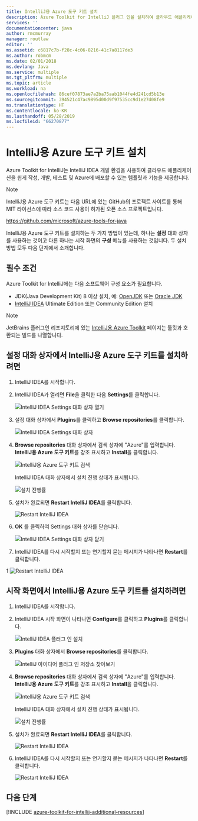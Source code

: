 ```yaml
---
title: IntelliJ용 Azure 도구 키트 설치
description: Azure Toolkit for IntelliJ 플러그 인을 설치하여 클라우드 애플리케이션을 만들어 Azure에 배포하는 방법에 대해 알아봅니다.
services: ''
documentationcenter: java
author: rmcmurray
manager: routlaw
editor: ''
ms.assetid: c6817c7b-f28c-4c06-8216-41c7a8117de3
ms.author: robmcm
ms.date: 02/01/2018
ms.devlang: Java
ms.service: multiple
ms.tgt_pltfrm: multiple
ms.topic: article
ms.workload: na
ms.openlocfilehash: 86cef07873ae7a2ba75aab1044fe4d241cd5b13e
ms.sourcegitcommit: 394521c47ac9895d00d9f97535cc9d1e27d08fe9
ms.translationtype: HT
ms.contentlocale: ko-KR
ms.lasthandoff: 05/28/2019
ms.locfileid: "66270877"
---
```

# <a name="installing-the-azure-toolkit-for-intellij"></a>IntelliJ용 Azure 도구 키트 설치

Azure Toolkit for IntelliJ는 IntelliJ IDEA 개발 환경을 사용하여 클라우드 애플리케이션을 쉽게 작성, 개발, 테스트 및 Azure에 배포할 수 있는 템플릿과 기능을 제공합니다.

> [!NOTE] 
> 
> IntelliJ용 Azure 도구 키트는 다음 URL에 있는 GitHub의 프로젝트 사이트를 통해 MIT 라이선스에 따라 소스 코드 사용이 허가된 오픈 소스 프로젝트입니다. 
> 
> <https://github.com/microsoft/azure-tools-for-java> 
> 

IntelliJ용 Azure 도구 키트를 설치하는 두 가지 방법이 있는데, 하나는 **설정** 대화 상자를 사용하는 것이고 다른 하나는 시작 화면의 **구성** 메뉴를 사용하는 것입니다. 두 설치 방법 모두 다음 단계에서 소개합니다.

## <a name="prerequisites"></a>필수 조건

Azure Toolkit for IntelliJ에는 다음 소프트웨어 구성 요소가 필요합니다.

* JDK(Java Development Kit) 8 이상 설치, 예: [OpenJDK](https://openjdk.java.net/) 또는 [Oracle JDK](https://www.oracle.com/technetwork/java/javase/downloads/index.html)
* [IntelliJ IDEA](https://www.jetbrains.com/idea/download/) Ultimate Edition 또는 Community Edition 설치

> [!NOTE]
> 
> JetBrains 플러그인 리포지토리에 있는 [IntelliJ용 Azure Toolkit](https://plugins.jetbrains.com/plugin/8053) 페이지는 툴킷과 호환되는 빌드를 나열합니다.
> 

<!--
> [!IMPORTANT]
> 
> If you are using the Azure Toolkit for IntelliJ on Windows, the toolkit requires installing the Azure SDK 2.9.6 or later in order to use the Azure emulator. You have two options for installing the Azure SDK:
> 
> * You can download and install the Azure SDK by using the [Web Platform Installer (WebPI)](http://go.microsoft.com/fwlink/?LinkID=252838).
> * If you do not have the Azure SDK installed when you create your first Azure deployment project, you will be prompted to automatically download install the requisite version of the Azure SDK.
> 
> Note that the Azure SDK is only required on Windows.
> 
-->


## <a name="to-install-the-azure-toolkit-for-intellij-from-the-settings-dialog-box"></a>설정 대화 상자에서 IntelliJ용 Azure 도구 키트를 설치하려면

1. IntelliJ IDEA를 시작합니다.

1. IntelliJ IDEA가 열리면 **File**을 클릭한 다음 **Settings**를 클릭합니다.
   
   ![IntelliJ IDEA Settings 대화 상자 열기][01a]

1. 설정 대화 상자에서 **Plugins**를 클릭하고 **Browse repositories**를 클릭합니다.
   
   ![IntelliJ IDEA Settings 대화 상자][02a]

1. **Browse repositories** 대화 상자에서 검색 상자에 "Azure"를 입력합니다. **IntelliJ용 Azure 도구 키트**를 강조 표시하고 **Install**을 클릭합니다.
   
   ![IntelliJ용 Azure 도구 키트 검색][03]
   
   IntelliJ IDEA 대화 상자에서 설치 진행 상태가 표시됩니다.
   
   ![설치 진행률][04]

1. 설치가 완료되면 **Restart IntelliJ IDEA**를 클릭합니다.
   
   ![Restart IntelliJ IDEA][05]

1. **OK** 를 클릭하여 Settings 대화 상자를 닫습니다.
   
   ![IntelliJ IDEA Settings 대화 상자 닫기][06]

1. IntelliJ IDEA를 다시 시작할지 또는 연기할지 묻는 메시지가 나타나면 **Restart**를 클릭합니다.
   
1   ![Restart IntelliJ IDEA][07]

## <a name="to-install-the-azure-toolkit-for-intellij-from-the-start-screen"></a>시작 화면에서 IntelliJ용 Azure 도구 키트를 설치하려면

1. IntelliJ IDEA를 시작합니다.

1. IntelliJ IDEA 시작 화면이 나타나면 **Configure**를 클릭하고 **Plugins**를 클릭합니다.
   
   ![IntelliJ IDEA 플러그 인 설치][01b]

1. **Plugins** 대화 상자에서 **Browse repositories**를 클릭합니다.
   
   ![IntelliJ 아이디어 플러그 인 저장소 찾아보기][02b]

1. **Browse repositories** 대화 상자에서 검색 상자에 "Azure"를 입력합니다. **IntelliJ용 Azure 도구 키트**를 강조 표시하고 **Install**을 클릭합니다.
   
   ![IntelliJ용 Azure 도구 키트 검색][03]
   
   IntelliJ IDEA 대화 상자에서 설치 진행 상태가 표시됩니다.
   
   ![설치 진행률][04]

1. 설치가 완료되면 **Restart IntelliJ IDEA**를 클릭합니다.
   
   ![Restart IntelliJ IDEA][05]

1. IntelliJ IDEA를 다시 시작할지 또는 연기할지 묻는 메시지가 나타나면 **Restart**를 클릭합니다.
   
   ![Restart IntelliJ IDEA][07]

## <a name="next-steps"></a>다음 단계

[!INCLUDE [azure-toolkit-for-intellij-additional-resources](../includes/azure-toolkit-for-intellij-additional-resources.md)]

<!-- URL List -->

<!-- IMG List -->

[01a]: media/azure-toolkit-for-intellij-installation/01-intellij-file-settings.png
[01b]: media/azure-toolkit-for-intellij-installation/01-intellij-configure-dropdown.png
[02a]: media/azure-toolkit-for-intellij-installation/02-intellij-settings-dialog.png
[02b]: media/azure-toolkit-for-intellij-installation/02-intellij-plugins-dialog.png
[03]: media/azure-toolkit-for-intellij-installation/03-intellij-browse-repositories.png
[04]: media/azure-toolkit-for-intellij-installation/04-install-progress.png
[05]: media/azure-toolkit-for-intellij-installation/05-restart-intellij.png
[06]: media/azure-toolkit-for-intellij-installation/06-intellij-settings-dialog.png
[07]: media/azure-toolkit-for-intellij-installation/07-restart-intellij.png
